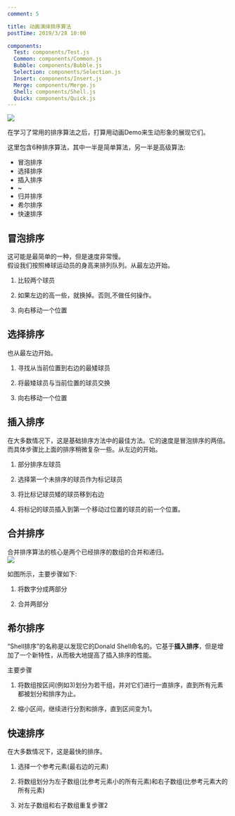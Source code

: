 ```yaml
---
comment: 5

title: 动画演绎排序算法
postTime: 2019/3/28 10:00

components:
  Test: components/Test.js
  Common: components/Common.js
  Bubble: components/Bubble.js
  Selection: components/Selection.js
  Insert: components/Insert.js
  Merge: components/Merge.js
  Shell: components/Shell.js
  Quick: components/Quick.js
---
```

<Common />

![](https://terry-su.github.io/BlogCDN/images/simpson-evolution.jpg)    

在学习了常用的排序算法之后，打算用动画Demo来生动形象的展现它们。

这里包含6种排序算法，其中一半是简单算法，另一半是高级算法:
* 冒泡排序
* 选择排序
* 插入排序
* ~
* 归并排序
* 希尔排序
* 快速排序



## 冒泡排序
这可能是最简单的一种，但是速度非常慢。  
假设我们按照棒球运动员的身高来排列队列。从最左边开始。

1. 比较两个球员 

2. 如果左边的高一些，就换掉。否则,不做任何操作。

3. 向右移动一个位置

<Bubble />


## 选择排序
也从最左边开始。

1. 寻找从当前位置到右边的最矮球员

2. 将最矮球员与当前位置的球员交换

3. 向右移动一个位置


<Selection />


## 插入排序
在大多数情况下，这是基础排序方法中的最佳方法。它的速度是冒泡排序的两倍。  
而具体步骤比上面的排序稍微复杂一些。从左边的开始。

1. 部分排序左球员

2. 选择第一个未排序的球员作为标记球员

3. 将比标记球员矮的球员移到右边

4. 将标记的球员插入到第一个移动过位置的球员的前一个位置。

<Insert />





## 合并排序
合并排序算法的核心是两个已经排序的数组的合并和递归。  
![](https://upload.wikimedia.org/wikipedia/commons/thumb/e/e6/Merge_sort_algorithm_diagram.svg/800px-Merge_sort_algorithm_diagram.svg.png)

如图所示，主要步骤如下:

1. 将数字分成两部分

2. 合并两部分

<Merge />

## 希尔排序
“Shell排序”的名称是以发现它的Donald Shell命名的。它基于**插入排序**，但是增加了一个新特性，从而极大地提高了插入排序的性能。  

主要步骤

1. 将数组按区间(例如3)划分为若干组，并对它们进行一直排序，直到所有元素都被划分和排序为止。

2. 缩小区间，继续进行分割和排序，直到区间变为1。

<Shell />



## 快速排序
在大多数情况下，这是最快的排序。

1. 选择一个参考元素(最右边的元素)

2. 将数组划分为左子数组(比参考元素小的所有元素)和右子数组(比参考元素大的所有元素)

3. 对左子数组和右子数组重复步骤2

<Quick />